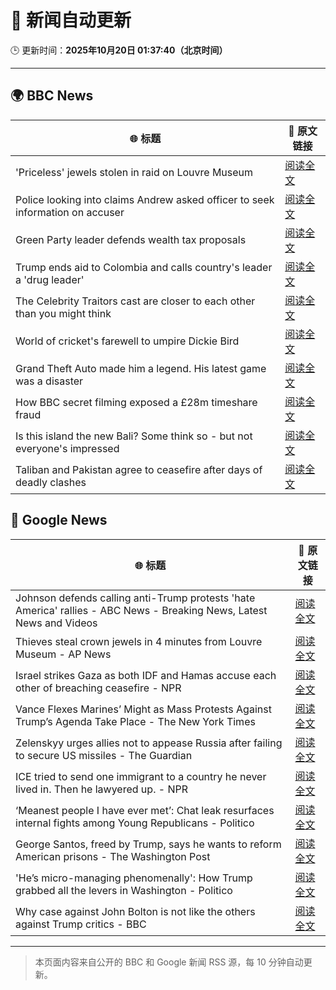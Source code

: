 # 🧠 新闻自动更新

🕒 更新时间：**2025年10月20日 01:37:40（北京时间）**

---

## 🌍 BBC News

| 🌐 标题 | 🔗 原文链接 |
|--------|-------------|
| 'Priceless' jewels stolen in raid on Louvre Museum | [阅读全文](https://www.bbc.com/news/articles/c78z53v43g1o?at_medium=RSS&at_campaign=rss) |
| Police looking into claims Andrew asked officer to seek information on accuser | [阅读全文](https://www.bbc.com/news/articles/c3970mxwz9vo?at_medium=RSS&at_campaign=rss) |
| Green Party leader defends wealth tax proposals | [阅读全文](https://www.bbc.com/news/articles/cly2nyz3ed2o?at_medium=RSS&at_campaign=rss) |
| Trump ends aid to Colombia and calls country's leader a 'drug leader' | [阅读全文](https://www.bbc.com/news/articles/cn8xg1jve73o?at_medium=RSS&at_campaign=rss) |
| The Celebrity Traitors cast are closer to each other than you might think | [阅读全文](https://www.bbc.com/news/articles/cj3z5yj4l60o?at_medium=RSS&at_campaign=rss) |
| World of cricket's farewell to umpire Dickie Bird | [阅读全文](https://www.bbc.com/news/articles/c7816gyny22o?at_medium=RSS&at_campaign=rss) |
| Grand Theft Auto made him a legend. His latest game was a disaster | [阅读全文](https://www.bbc.com/news/articles/c4gzn34gwvwo?at_medium=RSS&at_campaign=rss) |
| How BBC secret filming exposed a £28m timeshare fraud | [阅读全文](https://www.bbc.com/news/articles/c33pelk6pmlo?at_medium=RSS&at_campaign=rss) |
| Is this island the new Bali? Some think so - but not everyone's impressed | [阅读全文](https://www.bbc.com/news/articles/c5yp87ppk7eo?at_medium=RSS&at_campaign=rss) |
| Taliban and Pakistan agree to ceasefire after days of deadly clashes | [阅读全文](https://www.bbc.com/news/articles/cze6nzpl74do?at_medium=RSS&at_campaign=rss) |

## 📰 Google News

| 🌐 标题 | 🔗 原文链接 |
|--------|-------------|
| Johnson defends calling anti-Trump protests 'hate America' rallies - ABC News - Breaking News, Latest News and Videos | [阅读全文](https://news.google.com/rss/articles/CBMiqwFBVV95cUxPU25HVDl2THlfMjJxMnlMX3hNTjg1VzEycnZUTVFNWWFJWXBRLV9yZHhwOTlOdlU4NkM4NUw0Ml9SenJJMVZEc29DUXJGM0dMdWd3eXEyRjdlS0JWQzBRYzRUN3RLVmg0NVVIeTdoTE5hZzJpQU9Tdmo5dEVoMU4wMVd3TmRLOHNlTnltd2llcE85MUxBZ3dYdnRvUWdMaWlEWS1RdXE0N2ZOVknSAbABQVVfeXFMT21FOHdfWnFhRkJUOEZTQXV6SlhiNXYwYUpWTG5pMVhwSU9oMUhHbTVrTFZ3a0xpR3NCZXl3Ty0zREhkaW4xZjNua1M1S3FHQjluQ1ZhUXZVOUM0dnlqb1lSUUlrOEdfY0NYMktiSWJubWlxNm1ZT2xEc2U5X0lZY2xhVjlhMTAxbVltZVpZcU4yTVFESUY1ZG45N2hRRnNPdzlDSUVSdE94WFl0RlZuMVI?oc=5) |
| Thieves steal crown jewels in 4 minutes from Louvre Museum - AP News | [阅读全文](https://news.google.com/rss/articles/CBMikgFBVV95cUxPSG84WWREdXNyWXNGMGExaDNqMHlvSnpxMzhPX1hWZEZmMVpBQXNNUzNFbVhMU0dvOHBCNXd1STlYR2dNV1pkN0Y0VXZ0WF9sQXp3ZGc0Y050ZDlVd3ZZUi1XclYwNWRTX1N3YldWUTFzNzZLdk11cGFKRUZPV3BPZVVEQmhjVXdTSjZLYWQ3ejE2dw?oc=5) |
| Israel strikes Gaza as both IDF and Hamas accuse each other of breaching ceasefire - NPR | [阅读全文](https://news.google.com/rss/articles/CBMiugFBVV95cUxOdGdSeG1PcHdXelNfX2tmd2IyemozSFJCNWdxNHNDRXFucGtRdkVwaFM2X1JuUXNYeFZZX1RQSXBtbkJBWldOSVZudV9rdGFaMmVZUmd4bXlzeU9tam9yVmVPQzdGa0FFTDU0U2RiR2hfRU1La0x4ZE5NajNDcXgwbFQ3LXExWHVrb2MwQlJuVjNyOUl2a0xBVDlxVlFoZTE5NEtBbTR3UjZIbDNRb0RGd29JSmFYUG1Jd2c?oc=5) |
| Vance Flexes Marines’ Might as Mass Protests Against Trump’s Agenda Take Place - The New York Times | [阅读全文](https://news.google.com/rss/articles/CBMijgFBVV95cUxPS3EwWkE0cWxucjhFTktFY1lZYkhJRTR2RWhMLV9ESzJkX1E5UkRKUko0aXkxWEtkdUpYNldPamVnbS1qUExLRUpGZGxHc2k3bzh6U1kxaVJOS0FXczdnaHdIZC1fYUlLSWpxRDV1OV92M3BydmxKeXJ5bEFiZXV1WFhvR1lIcHdjTlFna3lB?oc=5) |
| Zelenskyy urges allies not to appease Russia after failing to secure US missiles - The Guardian | [阅读全文](https://news.google.com/rss/articles/CBMiugFBVV95cUxQWFdUYXVIQ3BabmZVc1pfLTFRNnlGUmJGX2RxU2NHbjRqOWFkTlZJVndySE96MlFwRjhjdjdsOWlsOHdaUHIzU0xRa1hNckI5QXllb2FTWENtQXNSNE9RalowMndpQUtJSnJ0QVJ6U3llclRfeEJoaHozQXUzaTQzbTQwY3NIUWMtcDFrTVZVdE9RbzFmdWxDS2M1M1U1QjBVbkRydlZuVXFwZGdKX1h1WHZ3ZVQ0WGNqMUE?oc=5) |
| ICE tried to send one immigrant to a country he never lived in. Then he lawyered up. - NPR | [阅读全文](https://news.google.com/rss/articles/CBMihgFBVV95cUxNd3JybkJGdGpQSDAwX3g3Wm1yUzBZZTBZVjRJMHBGMi01R1RyMFAyUjlyejVraDRlTWtUT1ZfNHB4eWJyaFQ1cmwtdVNvQnBLRGx6ZlJlMDVVSjFHc0c4b0p5aVVFbGotYXUxRGhlcDlLT0dEODFkZnV5dzlPLU4zdjk4Sk5KQQ?oc=5) |
| ‘Meanest people I have ever met’: Chat leak resurfaces internal fights among Young Republicans - Politico | [阅读全文](https://news.google.com/rss/articles/CBMikwFBVV95cUxNR2R2TV9rSlpZVnFZSkxnVjZRREpoeGlKOGZDREwtcktQMHE5bUg2ZGltQVE0ZXRwY1M0TnRpNUhDR0JVN0hfVmhicm95S29xQ2RNdVgwck5lS2JLaDJxOWRVSGxFS05sSFVfcWdaWFV3MzVpTy1fMkJvSE1LeEVJWjFLWW1Kc0xnQkp5MjZQYU9jNnc?oc=5) |
| George Santos, freed by Trump, says he wants to reform American prisons - The Washington Post | [阅读全文](https://news.google.com/rss/articles/CBMipwFBVV95cUxQcDIwR0U3alNRTUlELWV5N1lFaEcyRnp1am1sVjBxbUNXaHk3cGhHNVkxbWNESWdvUEoxUGktVE80dk9Mei1RXzRqTTRBMnc4YTByMnFXRzYwb2dpQVowV1NrQlBFcWZOcW1kZEdWaUo5UldTWXNlQl82dHQzVlRWTXF0N3N5OURsdFl3OXhnS1psU2JTYXNoQ3FSUk43aUk0WWpKdnJvZw?oc=5) |
| 'He’s micro-managing phenomenally': How Trump grabbed all the levers in Washington - Politico | [阅读全文](https://news.google.com/rss/articles/CBMihwFBVV95cUxQWlBNd0N0aFpKenY4OVIzYm13QWhJa05Ucm9TMi1rNElPRG9GMlFzNHlMOVhUVnRUUk5fQUxVLThPQ3U4SnBYUngwM0xRa3hvZlNQTGRCWG83R0lLRlNHel9WS1Bhb1RXR1VOWEZHS0U1dHY5emRPcldHZlluNHZTbG9yVFNnMms?oc=5) |
| Why case against John Bolton is not like the others against Trump critics - BBC | [阅读全文](https://news.google.com/rss/articles/CBMiWkFVX3lxTE5ORVU4QWo1bUFFV1hkbVk1TnJDVE1GWmRRQm5LZ0NkZUZMeUYtaWJLekZPUWprdFF4Q2UyRktJMlVJN2gzanhtel93RFcwZmIwZW9yaUxzTWE0UdIBX0FVX3lxTFBLSDhZSFJMMzNVUE1IOW1DakotZURlOUhJUGN0MjJfeXZ0QnpRYUpjVmdpMWo4YmNqVFJNYkQxcEdobGdhdjhkTjlfTVFkTy00MTlROUtMZW11MXlDN1NV?oc=5) |

---
> 本页面内容来自公开的 BBC 和 Google 新闻 RSS 源，每 10 分钟自动更新。